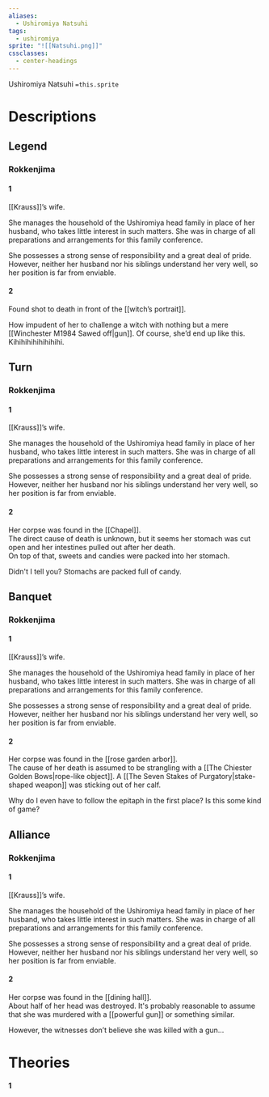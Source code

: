 ```yaml
---
aliases:
  - Ushiromiya Natsuhi
tags:
  - ushiromiya
sprite: "![[Natsuhi.png]]"
cssclasses:
  - center-headings
---
```

Ushiromiya Natsuhi
`=this.sprite`

# Descriptions

## Legend
### Rokkenjima
#### 1
[[Krauss]]’s wife.

She manages the household of the Ushiromiya head family in place of her husband, who takes little interest in such matters. She was in charge of all preparations and arrangements for this family conference.

She possesses a strong sense of responsibility and a great deal of pride.
However, neither her husband nor his siblings understand her very well, so her position is far from enviable.
#### 2
Found shot to death in front of the [[witch’s portrait]].

How impudent of her to challenge a witch with nothing but a mere [[Winchester M1984 Sawed off|gun]]. Of course, she’d end up like this. Kihihihihihihihihi.
## Turn
### Rokkenjima
#### 1
[[Krauss]]’s wife.

She manages the household of the Ushiromiya head family in place of her husband, who takes little interest in such matters. She was in charge of all preparations and arrangements for this family conference.

She possesses a strong sense of responsibility and a great deal of pride.
However, neither her husband nor his siblings understand her very well, so her position is far from enviable.
#### 2
Her corpse was found in the [[Chapel]].  
The direct cause of death is unknown, but it seems her stomach was cut open and her intestines pulled out after her death.  
On top of that, sweets and candies were packed into her stomach.  

Didn't I tell you? Stomachs are packed full of candy.
## Banquet
### Rokkenjima
#### 1
[[Krauss]]’s wife.

She manages the household of the Ushiromiya head family in place of her husband, who takes little interest in such matters. She was in charge of all preparations and arrangements for this family conference.

She possesses a strong sense of responsibility and a great deal of pride.
However, neither her husband nor his siblings understand her very well, so her position is far from enviable.
#### 2
Her corpse was found in the [[rose garden arbor]].  
The cause of her death is assumed to be strangling with a [[The Chiester Golden Bows|rope-like object]]. A [[The Seven Stakes of Purgatory|stake-shaped weapon]] was sticking out of her calf.  

Why do I even have to follow the epitaph in the first place? Is this some kind of game?
## Alliance
### Rokkenjima
#### 1
[[Krauss]]’s wife.

She manages the household of the Ushiromiya head family in place of her husband, who takes little interest in such matters. She was in charge of all preparations and arrangements for this family conference.

She possesses a strong sense of responsibility and a great deal of pride.
However, neither her husband nor his siblings understand her very well, so her position is far from enviable.
#### 2
Her corpse was found in the [[dining hall]].  
About half of her head was destroyed. It's probably reasonable to assume that she was murdered with a [[powerful gun]] or something similar.  

However, the witnesses don’t believe she was killed with a gun...
# Theories
#### 1